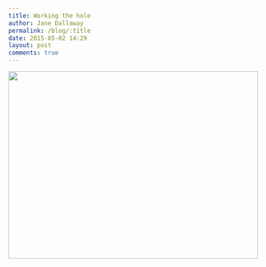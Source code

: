 ```yaml
---
title: Working the hole
author: Jane Dallaway
permalink: /blog/:title
date: 2015-05-02 14:29
layout: post
comments: true
---
```


<div><a href="//static.skitters.dallaway.com/tp_IMG_0850.JPG"><img src="//static.skitters.dallaway.com/tp_thumb_IMG_0850.JPG" width="500" height="375"/></a></div>



  




      
